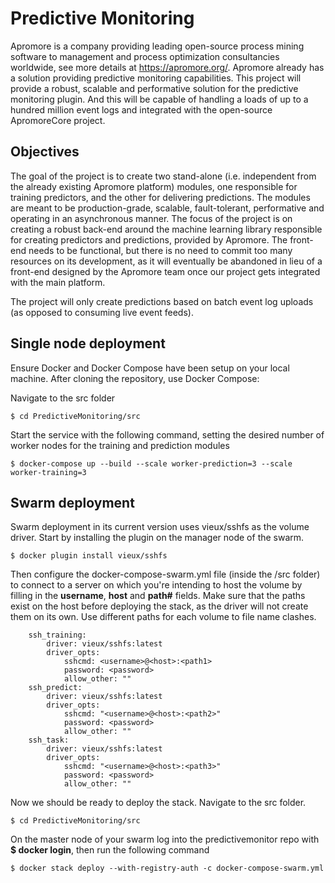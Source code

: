 # Predictive Monitoring

Apromore is a company providing leading open-source process mining software to management and process optimization consultancies worldwide, see more details at https://apromore.org/. Apromore already has a solution providing predictive monitoring capabilities. This project will provide a robust, scalable and performative solution for the predictive monitoring plugin. And this will be capable of handling a loads of up to a hundred million event logs and integrated with the open-source ApromoreCore project.

## Objectives
The goal of the project is to create two stand-alone (i.e. independent from the already existing Apromore platform) modules, one responsible for training predictors, and the other for delivering predictions. The modules are meant to be production-grade, scalable, fault-tolerant, performative and operating in an asynchronous manner. The focus of the project is on creating a robust back-end around the machine learning library responsible for creating predictors and predictions, provided by Apromore. The front-end needs to be functional, but there is no need to commit too many resources on its development, as it will eventually be abandoned in lieu of a front-end designed by the Apromore team once our project gets integrated with the main platform.

The project will only create predictions based on batch event log uploads (as opposed to consuming live event feeds).

## Single node deployment

Ensure Docker and Docker Compose have been setup on your local machine. After cloning the repository, use Docker Compose:

Navigate to the src folder
```
$ cd PredictiveMonitoring/src
```
Start the service with the following command, setting the desired number of worker nodes for the training and prediction modules
```
$ docker-compose up --build --scale worker-prediction=3 --scale worker-training=3
```

## Swarm deployment

Swarm deployment in its current version uses vieux/sshfs as the volume driver. Start by installing the plugin on the manager node of the swarm.
```
$ docker plugin install vieux/sshfs
```
Then configure the docker-compose-swarm.yml file (inside the /src folder) to connect to a server on which you're intending to host the volume by filling in the **username**, **host** and **path#** fields. Make sure that the paths exist on the host before deploying the stack, as the driver will not create them on its own. Use different paths for each volume to file name clashes.
```
    ssh_training:
        driver: vieux/sshfs:latest
        driver_opts:
            sshcmd: <username>@<host>:<path1>
            password: <password>
            allow_other: ""
    ssh_predict:
        driver: vieux/sshfs:latest
        driver_opts:
            sshcmd: "<username>@<host>:<path2>"
            password: <password>
            allow_other: ""
    ssh_task:
        driver: vieux/sshfs:latest
        driver_opts:
            sshcmd: "<username>@<host>:<path3>"
            password: <password>
            allow_other: ""
```

Now we should be ready to deploy the stack. Navigate to the src folder.
```
$ cd PredictiveMonitoring/src
```
On the master node of your swarm log into the predictivemonitor repo with **$ docker login**, then run the following command
```
$ docker stack deploy --with-registry-auth -c docker-compose-swarm.yml
```

